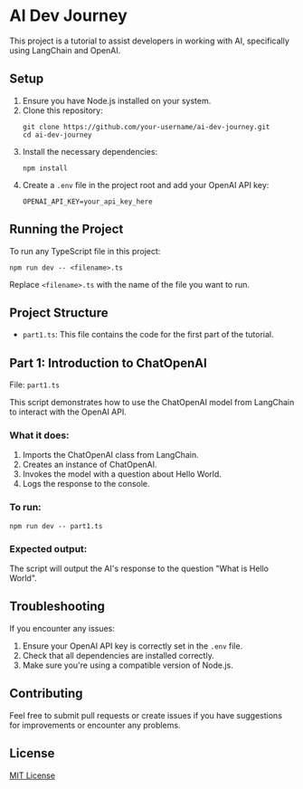 # AI Dev Journey

This project is a tutorial to assist developers in working with AI, specifically using LangChain and OpenAI.

## Setup

1. Ensure you have Node.js installed on your system.
2. Clone this repository:
   ```
   git clone https://github.com/your-username/ai-dev-journey.git
   cd ai-dev-journey
   ```
3. Install the necessary dependencies:
   ```
   npm install
   ```
4. Create a `.env` file in the project root and add your OpenAI API key:
   ```
   OPENAI_API_KEY=your_api_key_here
   ```

## Running the Project

To run any TypeScript file in this project:
```
npm run dev -- <filename>.ts
```
Replace `<filename>.ts` with the name of the file you want to run.

## Project Structure

- `part1.ts`: This file contains the code for the first part of the tutorial.



## Part 1: Introduction to ChatOpenAI

File: `part1.ts`

This script demonstrates how to use the ChatOpenAI model from LangChain to interact with the OpenAI API.

### What it does:
1. Imports the ChatOpenAI class from LangChain.
2. Creates an instance of ChatOpenAI.
3. Invokes the model with a question about Hello World.
4. Logs the response to the console.

### To run:
```
npm run dev -- part1.ts
```

### Expected output:
The script will output the AI's response to the question "What is Hello World".

## Troubleshooting

If you encounter any issues:
1. Ensure your OpenAI API key is correctly set in the `.env` file.
2. Check that all dependencies are installed correctly.
3. Make sure you're using a compatible version of Node.js.

## Contributing

Feel free to submit pull requests or create issues if you have suggestions for improvements or encounter any problems.

## License

[MIT License](LICENSE)
